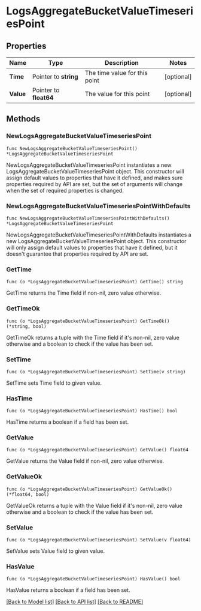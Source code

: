 # LogsAggregateBucketValueTimeseriesPoint

## Properties

Name | Type | Description | Notes
---- | ---- | ----------- | ------
**Time** | Pointer to **string** | The time value for this point | [optional] 
**Value** | Pointer to **float64** | The value for this point | [optional] 

## Methods

### NewLogsAggregateBucketValueTimeseriesPoint

`func NewLogsAggregateBucketValueTimeseriesPoint() *LogsAggregateBucketValueTimeseriesPoint`

NewLogsAggregateBucketValueTimeseriesPoint instantiates a new LogsAggregateBucketValueTimeseriesPoint object.
This constructor will assign default values to properties that have it defined,
and makes sure properties required by API are set, but the set of arguments
will change when the set of required properties is changed.

### NewLogsAggregateBucketValueTimeseriesPointWithDefaults

`func NewLogsAggregateBucketValueTimeseriesPointWithDefaults() *LogsAggregateBucketValueTimeseriesPoint`

NewLogsAggregateBucketValueTimeseriesPointWithDefaults instantiates a new LogsAggregateBucketValueTimeseriesPoint object.
This constructor will only assign default values to properties that have it defined,
but it doesn't guarantee that properties required by API are set.

### GetTime

`func (o *LogsAggregateBucketValueTimeseriesPoint) GetTime() string`

GetTime returns the Time field if non-nil, zero value otherwise.

### GetTimeOk

`func (o *LogsAggregateBucketValueTimeseriesPoint) GetTimeOk() (*string, bool)`

GetTimeOk returns a tuple with the Time field if it's non-nil, zero value otherwise
and a boolean to check if the value has been set.

### SetTime

`func (o *LogsAggregateBucketValueTimeseriesPoint) SetTime(v string)`

SetTime sets Time field to given value.

### HasTime

`func (o *LogsAggregateBucketValueTimeseriesPoint) HasTime() bool`

HasTime returns a boolean if a field has been set.

### GetValue

`func (o *LogsAggregateBucketValueTimeseriesPoint) GetValue() float64`

GetValue returns the Value field if non-nil, zero value otherwise.

### GetValueOk

`func (o *LogsAggregateBucketValueTimeseriesPoint) GetValueOk() (*float64, bool)`

GetValueOk returns a tuple with the Value field if it's non-nil, zero value otherwise
and a boolean to check if the value has been set.

### SetValue

`func (o *LogsAggregateBucketValueTimeseriesPoint) SetValue(v float64)`

SetValue sets Value field to given value.

### HasValue

`func (o *LogsAggregateBucketValueTimeseriesPoint) HasValue() bool`

HasValue returns a boolean if a field has been set.


[[Back to Model list]](../README.md#documentation-for-models) [[Back to API list]](../README.md#documentation-for-api-endpoints) [[Back to README]](../README.md)


